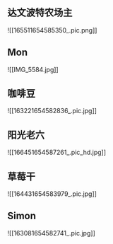 ## 达文波特农场主
![[165511654585350_.pic.png]]

## Mon

![[IMG_5584.jpg]]

## 咖啡豆
![[163221654582836_.pic.jpg]]

## 阳光老六

![[166451654587261_.pic_hd.jpg]]

## 草莓干
![[164431654583979_.pic.jpg]]

## Simon
![[163081654582741_.pic.jpg]]